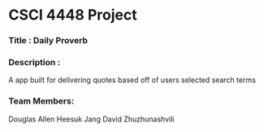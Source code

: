 # CSCI 4448 Project 

### Title : Daily Proverb

### Description : 

A app built for delivering quotes based off of users selected search terms

### Team Members:

Douglas Allen
Heesuk Jang
David Zhuzhunashvili

